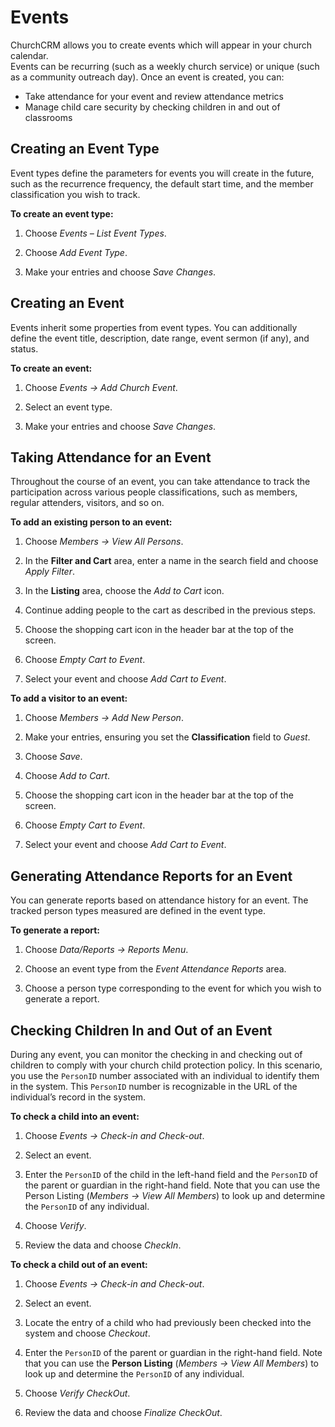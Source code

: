 # Events

ChurchCRM allows you to create events which will appear in your church calendar.  
Events can be recurring (such as a weekly church service) or unique (such as a community outreach day).
Once an event is created, you can:
- Take attendance for your event and review attendance metrics
- Manage child care security by checking children in and out of classrooms

## Creating an Event Type
Event types define the parameters for events you will create in the future, such as the recurrence frequency, the default start time, and the member classification you wish to track.

**To create an event type:**

1.	Choose *Events – List Event Types*.

2.	Choose *Add Event Type*.

3.	Make your entries and choose *Save Changes*.

## Creating an Event
Events inherit some properties from event types.  You can additionally define the event title, description, date range, event sermon (if any), and status.

**To create an event:**

1.	Choose *Events -> Add Church Event*.

2.	Select an event type.

3.	Make your entries and choose *Save Changes*.

## Taking Attendance for an Event

Throughout the course of an event, you can take attendance to track the participation across various people classifications, such as members, regular attenders, visitors, and so on.

**To add an existing person to an event:**

1.	Choose *Members -> View All Persons*.

2.	In the **Filter and Cart** area, enter a name in the search field and choose *Apply Filter*.

3.	In the **Listing** area, choose the *Add to Cart* icon.

4.	Continue adding people to the cart as described in the previous steps.

5.	Choose the shopping cart icon in the header bar at the top of the screen.

6.	Choose *Empty Cart to Event*.

7.	Select your event and choose *Add Cart to Event*.

**To add a visitor to an event:**

1.	Choose *Members -> Add New Person*.

2.	Make your entries, ensuring you set the **Classification** field to *Guest*.

3.	Choose *Save*.

4.	Choose *Add to Cart*.

5.	Choose the shopping cart icon in the header bar at the top of the screen.

6.	Choose *Empty Cart to Event*.

7.	Select your event and choose *Add Cart to Event*.

## Generating Attendance Reports for an Event

You can generate reports based on attendance history for an event.  The tracked person types measured are defined in the event type.

**To generate a report:**

1.	Choose *Data/Reports -> Reports Menu*.

2.	Choose an event type from the *Event Attendance Reports* area.

3.	Choose a person type corresponding to the event for which you wish to generate a report.

## Checking Children In and Out of an Event

During any event, you can monitor the checking in and checking out of children to comply with your church child protection policy.
In this scenario, you use the `PersonID` number associated with an individual to identify them in the system.  This `PersonID` number is recognizable in the URL of the individual’s record in the system.

**To check a child into an event:**

1.	Choose *Events -> Check-in and Check-out*.

2.	Select an event.

3.	Enter the `PersonID` of the child in the left-hand field and the `PersonID` of the parent or guardian in the right-hand field.  Note that you can use the Person Listing (*Members -> View All Members*) to look up and determine the `PersonID` of any individual.

4.	Choose *Verify*.

5.	Review the data and choose *CheckIn*.

**To check a child out of an event:**

1.	Choose *Events -> Check-in and Check-out*.

2.	Select an event.

3.	Locate the entry of a child who had previously been checked into the system and choose *Checkout*.

4.	Enter the `PersonID` of the parent or guardian in the right-hand field.  Note that you can use the **Person Listing** (*Members -> View All Members*) to look up and determine the `PersonID` of any individual.

5.	Choose *Verify CheckOut*.

6.	Review the data and choose *Finalize CheckOut*.
